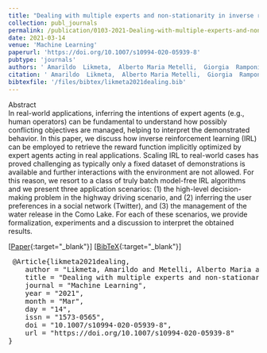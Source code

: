 ```yaml
---
title: "Dealing with multiple experts and non-stationarity in inverse reinforcement learning: an application to real-life problems"
collection: publ_journals
permalink: /publication/0103-2021-Dealing-with-multiple-experts-and-non-stationarity-in-inverse-reinforcement-learning-an-application-to-real-life-problems
date: 2021-03-14
venue: 'Machine Learning'
paperurl: 'https://doi.org/10.1007/s10994-020-05939-8'
pubtype: 'journals'
authors: ' Amarildo  Likmeta,  Alberto Maria Metelli,  Giorgia  Ramponi,  Andrea  Tirinzoni,  Matteo  Giuliani, and  Marcello  Restelli'
citation: ' Amarildo  Likmeta,  Alberto Maria Metelli,  Giorgia  Ramponi,  Andrea  Tirinzoni,  Matteo  Giuliani, and  Marcello  Restelli&quot;Dealing with multiple experts and non-stationarity in inverse reinforcement learning: an application to real-life problems.&quot; Machine Learning, 2021.'
bibtexfile: '/files/bibtex/likmeta2021dealing.bib'
---
```

Abstract
 <br> In real-world applications, inferring the intentions of expert agents (e.g., human operators) can be fundamental to understand how possibly conflicting objectives are managed, helping to interpret the demonstrated behavior. In this paper, we discuss how inverse reinforcement learning (IRL) can be employed to retrieve the reward function implicitly optimized by expert agents acting in real applications. Scaling IRL to real-world cases has proved challenging as typically only a fixed dataset of demonstrations is available and further interactions with the environment are not allowed. For this reason, we resort to a class of truly batch model-free IRL algorithms and we present three application scenarios: (1) the high-level decision-making problem in the highway driving scenario, and (2) inferring the user preferences in a social network (Twitter), and (3) the management of the water release in the Como Lake. For each of these scenarios, we provide formalization, experiments and a discussion to interpret the obtained results. <br> 

 [[Paper](https://doi.org/10.1007/s10994-020-05939-8){:target="_blank"}] [[BibTeX](/files/bibtex/likmeta2021dealing.bib){:target="_blank"}] 
<pre> @Article{likmeta2021dealing,
    author = "Likmeta, Amarildo and Metelli, Alberto Maria and Ramponi, Giorgia and Tirinzoni, Andrea and Giuliani, Matteo and Restelli, Marcello",
    title = "Dealing with multiple experts and non-stationarity in inverse reinforcement learning: an application to real-life problems",
    journal = "Machine Learning",
    year = "2021",
    month = "Mar",
    day = "14",
    issn = "1573-0565",
    doi = "10.1007/s10994-020-05939-8",
    url = "https://doi.org/10.1007/s10994-020-05939-8"
} </pre>
